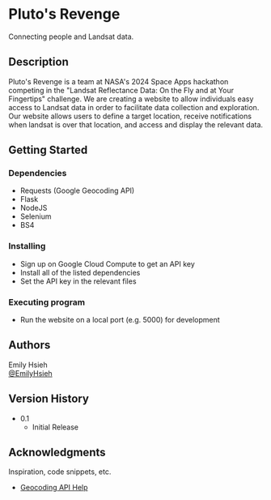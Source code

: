 # Pluto's Revenge
Connecting people and Landsat data.

## Description

Pluto's Revenge is a team at NASA's 2024 Space Apps hackathon competing in the "Landsat Reflectance Data: On the Fly and at Your Fingertips" challenge. We are creating a website to allow individuals easy access to Landsat data in order to facilitate data collection and exploration.
Our website allows users to define a target location, receive notifications when landsat is over that location, and access and display the relevant data.

## Getting Started

### Dependencies

* Requests (Google Geocoding API)
* Flask
* NodeJS
* Selenium
* BS4

### Installing

* Sign up on Google Cloud Compute to get an API key
* Install all of the listed dependencies
* Set the API key in the relevant files

### Executing program

* Run the website on a local port (e.g. 5000) for development

## Authors

Emily Hsieh  
[@EmilyHsieh](https://www.linkedin.com/in/emily-hsieh-6323bb23b/)

## Version History

* 0.1
    * Initial Release

## Acknowledgments

Inspiration, code snippets, etc.
* [Geocoding API Help](https://www.youtube.com/watch?v=d1QGLwie9YU&ab_channel=JieJenn)